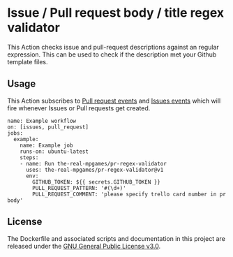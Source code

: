 # Issue / Pull request body / title regex validator
This Action checks issue and pull-request descriptions against an regular expression. This can be used to check if the description met your Github template files.

## Usage
This Action subscribes to [Pull request events](https://developer.github.com/v3/activity/events/types/#pullrequestevent) and [Issues events](https://developer.github.com/v3/activity/events/types/#issuesevent) which will fire whenever Issues or Pull requests get created.

```workflow
name: Example workflow
on: [issues, pull_request]
jobs:
  example:
    name: Example job
    runs-on: ubuntu-latest
    steps:
    - name: Run the-real-mpgames/pr-regex-validator
      uses: the-real-mpgames/pr-regex-validator@v1
      env:
        GITHUB_TOKEN: ${{ secrets.GITHUB_TOKEN }}
        PULL_REQUEST_PATTERN: '#(\d+)'
        PULL_REQUEST_COMMENT: 'please specify trello card number in pr body'
```

## License
The Dockerfile and associated scripts and documentation in this project are released under the [GNU General Public License v3.0](LICENSE).
